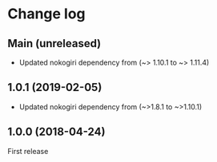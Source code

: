 # Change log

## Main (unreleased)

* Updated nokogiri dependency from (~> 1.10.1 to ~> 1.11.4)

## 1.0.1 (2019-02-05)

* Updated nokogiri dependency from (~>1.8.1 to ~>1.10.1)

## 1.0.0 (2018-04-24)

First release
